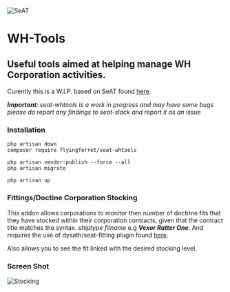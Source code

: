 ![SeAT](http://i.imgur.com/aPPOxSK.png)
# WH-Tools

## Useful tools aimed at helping manage WH Corporation activities.
Curently this is a W.I.P. based on SeAT found [here](https://github.com/eveseat/seat).


***Important**: seat-whtools is a work in progress and may have some bugs
please do report any findings to seat-slack and report it as an issue*

### Installation

```
php artisan down
composer require flyingferret/seat-whtools

php artisan vendor:publish --force --all
php artisan migrate

php artisan up
```

### Fittings/Doctine Corporation Stocking
This addon allows corporations to monitor then number of doctrine fits that they have stocked within their corporation contracts, given that the contract title matches the syntax.  *shiptype fitname* e.g ***Vexor Ratter One***.  And requires the use of dysath/seat-fitting plugin found [here](https://github.com/dysath/seat-fitting).

Also allows you to see the fit linked with the desired stocking level.

### Screen Shot
![Stocking](https://i.imgur.com/3mObTBs.png)


